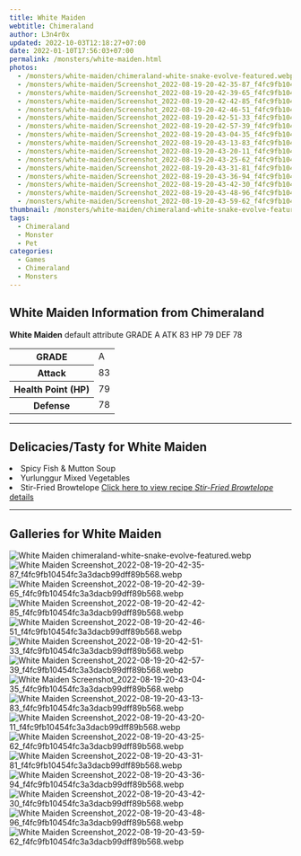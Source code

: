 ```yaml
---
title: White Maiden
webtitle: Chimeraland
author: L3n4r0x
updated: 2022-10-03T12:18:27+07:00
date: 2022-01-10T17:56:03+07:00
permalink: /monsters/white-maiden.html
photos:
  - /monsters/white-maiden/chimeraland-white-snake-evolve-featured.webp
  - /monsters/white-maiden/Screenshot_2022-08-19-20-42-35-87_f4fc9fb10454fc3a3dacb99dff89b568.webp
  - /monsters/white-maiden/Screenshot_2022-08-19-20-42-39-65_f4fc9fb10454fc3a3dacb99dff89b568.webp
  - /monsters/white-maiden/Screenshot_2022-08-19-20-42-42-85_f4fc9fb10454fc3a3dacb99dff89b568.webp
  - /monsters/white-maiden/Screenshot_2022-08-19-20-42-46-51_f4fc9fb10454fc3a3dacb99dff89b568.webp
  - /monsters/white-maiden/Screenshot_2022-08-19-20-42-51-33_f4fc9fb10454fc3a3dacb99dff89b568.webp
  - /monsters/white-maiden/Screenshot_2022-08-19-20-42-57-39_f4fc9fb10454fc3a3dacb99dff89b568.webp
  - /monsters/white-maiden/Screenshot_2022-08-19-20-43-04-35_f4fc9fb10454fc3a3dacb99dff89b568.webp
  - /monsters/white-maiden/Screenshot_2022-08-19-20-43-13-83_f4fc9fb10454fc3a3dacb99dff89b568.webp
  - /monsters/white-maiden/Screenshot_2022-08-19-20-43-20-11_f4fc9fb10454fc3a3dacb99dff89b568.webp
  - /monsters/white-maiden/Screenshot_2022-08-19-20-43-25-62_f4fc9fb10454fc3a3dacb99dff89b568.webp
  - /monsters/white-maiden/Screenshot_2022-08-19-20-43-31-81_f4fc9fb10454fc3a3dacb99dff89b568.webp
  - /monsters/white-maiden/Screenshot_2022-08-19-20-43-36-94_f4fc9fb10454fc3a3dacb99dff89b568.webp
  - /monsters/white-maiden/Screenshot_2022-08-19-20-43-42-30_f4fc9fb10454fc3a3dacb99dff89b568.webp
  - /monsters/white-maiden/Screenshot_2022-08-19-20-43-48-96_f4fc9fb10454fc3a3dacb99dff89b568.webp
  - /monsters/white-maiden/Screenshot_2022-08-19-20-43-59-62_f4fc9fb10454fc3a3dacb99dff89b568.webp
thumbnail: /monsters/white-maiden/chimeraland-white-snake-evolve-featured.webp
tags:
  - Chimeraland
  - Monster
  - Pet
categories:
  - Games
  - Chimeraland
  - Monsters
---
```


<section id="bootstrap-wrapper"><link rel="stylesheet" href="https://cdn.statically.io/gh/dimaslanjaka/Web-Manajemen/40ac3225/css/bootstrap-4.5-wrapper.css"/><h1>White Maiden Information from Chimeraland</h1><p><b>White Maiden</b> default attribute GRADE A ATK 83 HP 79 DEF 78<table><tr><th>GRADE</th><td>A</td></tr><tr><th>Attack</th><td>83</td></tr><tr><th>Health Point (HP)</th><td>79</td></tr><tr><th>Defense</th><td>78</td></tr></table></p><hr/><h2>Delicacies/Tasty for White Maiden</h2><li class="d-flex justify-content-between">Spicy Fish &amp; Mutton Soup </li><li class="d-flex justify-content-between">Yurlunggur Mixed Vegetables </li><li class="d-flex justify-content-between">Stir-Fried Browtelope <a href="/chimeraland/recipes/stir-fried-browtelope.html">Click here to view recipe <i>Stir-Fried Browtelope</i> details</a></li><hr/><div id="gallery"><h2>Galleries for White Maiden</h2><div class="row"><div class="col-lg-6 col-12"><img src="/chimeraland/monsters/white-maiden/chimeraland-white-snake-evolve-featured.webp" alt="White Maiden chimeraland-white-snake-evolve-featured.webp"/></div><div class="col-lg-6 col-12"><img src="/chimeraland/monsters/white-maiden/Screenshot_2022-08-19-20-42-35-87_f4fc9fb10454fc3a3dacb99dff89b568.webp" alt="White Maiden Screenshot_2022-08-19-20-42-35-87_f4fc9fb10454fc3a3dacb99dff89b568.webp"/></div><div class="col-lg-6 col-12"><img src="/chimeraland/monsters/white-maiden/Screenshot_2022-08-19-20-42-39-65_f4fc9fb10454fc3a3dacb99dff89b568.webp" alt="White Maiden Screenshot_2022-08-19-20-42-39-65_f4fc9fb10454fc3a3dacb99dff89b568.webp"/></div><div class="col-lg-6 col-12"><img src="/chimeraland/monsters/white-maiden/Screenshot_2022-08-19-20-42-42-85_f4fc9fb10454fc3a3dacb99dff89b568.webp" alt="White Maiden Screenshot_2022-08-19-20-42-42-85_f4fc9fb10454fc3a3dacb99dff89b568.webp"/></div><div class="col-lg-6 col-12"><img src="/chimeraland/monsters/white-maiden/Screenshot_2022-08-19-20-42-46-51_f4fc9fb10454fc3a3dacb99dff89b568.webp" alt="White Maiden Screenshot_2022-08-19-20-42-46-51_f4fc9fb10454fc3a3dacb99dff89b568.webp"/></div><div class="col-lg-6 col-12"><img src="/chimeraland/monsters/white-maiden/Screenshot_2022-08-19-20-42-51-33_f4fc9fb10454fc3a3dacb99dff89b568.webp" alt="White Maiden Screenshot_2022-08-19-20-42-51-33_f4fc9fb10454fc3a3dacb99dff89b568.webp"/></div><div class="col-lg-6 col-12"><img src="/chimeraland/monsters/white-maiden/Screenshot_2022-08-19-20-42-57-39_f4fc9fb10454fc3a3dacb99dff89b568.webp" alt="White Maiden Screenshot_2022-08-19-20-42-57-39_f4fc9fb10454fc3a3dacb99dff89b568.webp"/></div><div class="col-lg-6 col-12"><img src="/chimeraland/monsters/white-maiden/Screenshot_2022-08-19-20-43-04-35_f4fc9fb10454fc3a3dacb99dff89b568.webp" alt="White Maiden Screenshot_2022-08-19-20-43-04-35_f4fc9fb10454fc3a3dacb99dff89b568.webp"/></div><div class="col-lg-6 col-12"><img src="/chimeraland/monsters/white-maiden/Screenshot_2022-08-19-20-43-13-83_f4fc9fb10454fc3a3dacb99dff89b568.webp" alt="White Maiden Screenshot_2022-08-19-20-43-13-83_f4fc9fb10454fc3a3dacb99dff89b568.webp"/></div><div class="col-lg-6 col-12"><img src="/chimeraland/monsters/white-maiden/Screenshot_2022-08-19-20-43-20-11_f4fc9fb10454fc3a3dacb99dff89b568.webp" alt="White Maiden Screenshot_2022-08-19-20-43-20-11_f4fc9fb10454fc3a3dacb99dff89b568.webp"/></div><div class="col-lg-6 col-12"><img src="/chimeraland/monsters/white-maiden/Screenshot_2022-08-19-20-43-25-62_f4fc9fb10454fc3a3dacb99dff89b568.webp" alt="White Maiden Screenshot_2022-08-19-20-43-25-62_f4fc9fb10454fc3a3dacb99dff89b568.webp"/></div><div class="col-lg-6 col-12"><img src="/chimeraland/monsters/white-maiden/Screenshot_2022-08-19-20-43-31-81_f4fc9fb10454fc3a3dacb99dff89b568.webp" alt="White Maiden Screenshot_2022-08-19-20-43-31-81_f4fc9fb10454fc3a3dacb99dff89b568.webp"/></div><div class="col-lg-6 col-12"><img src="/chimeraland/monsters/white-maiden/Screenshot_2022-08-19-20-43-36-94_f4fc9fb10454fc3a3dacb99dff89b568.webp" alt="White Maiden Screenshot_2022-08-19-20-43-36-94_f4fc9fb10454fc3a3dacb99dff89b568.webp"/></div><div class="col-lg-6 col-12"><img src="/chimeraland/monsters/white-maiden/Screenshot_2022-08-19-20-43-42-30_f4fc9fb10454fc3a3dacb99dff89b568.webp" alt="White Maiden Screenshot_2022-08-19-20-43-42-30_f4fc9fb10454fc3a3dacb99dff89b568.webp"/></div><div class="col-lg-6 col-12"><img src="/chimeraland/monsters/white-maiden/Screenshot_2022-08-19-20-43-48-96_f4fc9fb10454fc3a3dacb99dff89b568.webp" alt="White Maiden Screenshot_2022-08-19-20-43-48-96_f4fc9fb10454fc3a3dacb99dff89b568.webp"/></div><div class="col-lg-6 col-12"><img src="/chimeraland/monsters/white-maiden/Screenshot_2022-08-19-20-43-59-62_f4fc9fb10454fc3a3dacb99dff89b568.webp" alt="White Maiden Screenshot_2022-08-19-20-43-59-62_f4fc9fb10454fc3a3dacb99dff89b568.webp"/></div></div></div></section>